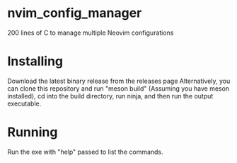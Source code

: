 # nvim_config_manager
200 lines of C to manage multiple Neovim configurations

# Installing
Download the latest binary release from the releases page
Alternatively, you can clone this repository and run "meson build" (Assuming you have meson installed), cd into the build directory, run ninja, and then run the output executable. 

# Running
Run the exe with "help" passed to list the commands. 
